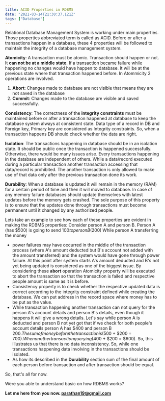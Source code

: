 ```yaml
---
title: ACID Properties in RDBMS
date: "2021-03-14T21:30:37.121Z"
tags: ["Database"]
---
```

Relational Database Management System is working under main properties. Those properties abbreviated term is called as ACID.
Before or after a transactions happen in a database, these 4 properties will be followed to maintain the integrity of a database management system.

**Atomicity**: A transaction must be atomic. Transaction should happen or not. It **can not be at a middle state**. If a transaction became failure while happening no changes would have happen to database. It will be at the previous state where that transaction happened before.
In Atommicity 2 operations are involved.
1. **Abort**: Changes made to database are not visible that means they are not saved in the database
2. **Commit**: Changes made to the database are visible and saved successfully.

**Consistency**:  The correctness of the **integrity constraints** must be maintained before or after a transaction happened at database to keep the database system always at consistent state. Data type of a record in DB and Foreign key, Primary key are considered as Integrity constraints. So, when a transaction happens DB should check whether the data are right.

**Isolation**: The transactions happening in database should be in an isolation state. It should be public once the transaction is happened successfully. Otherwise, there would be many issues arise. Every transactions happening in the database are independent of others. While a data/record executed during a particular transaction another transaction accessing that data/record is prohibited. The another transaction is only allowed to make use of that data only after the previous transaction done its work.

**Durability**: When a database is updated it will remain in the memory (RAM) for a certain period of time and then it will moved to database. In case of any memory failure databases should update themselves with latest updates before the memory gets crashed. The sole purpose of this property is to ensure that the updates done through transactions must become permanent until it changed by any authorized people.

Lets take an example to see how each of these properties are evident in making the RDBMS properties:
Consider person A and person B. Person A (has $500) is going to send $100 to person B ($200)
While person A transferring the money

 - power failures may have occurred in the middle of the transaction process (where A's amount deducted but B's account not added with the amount transferred) and the system would have gone through power failure. At this point after system starts A's amount deducted and B's not yet being updated is considered as one of the biggest issue. By considering these **abort** operation Atomicity property will be executed to abort the transaction so that the transaction is failed and respective people amount is same as it is before.
 - Consistency property is to check whether the respective updated data is correct according to the integrity constraint defined while creating the database. We can put address in the record space where money has to be put as the value.
 - While transaction happening another transaction can not query for the person A's account details and person B's details, even though it happens it will give a wrong details. Let's say while person A is deducted and person B not yet got that if we check for both people's account details person A has $400 and person B $200. The sum of money before the transaction is ($500 + $200 = $700). When another transaction querying ($400 + $200 = $600). So, this illustrates us that there is no data inconsistency. So, while one transactions happening data involving in the transactions should be isolated.
 - As how its described in the **Durability** section sum of the final amount of each person before transaction and after transaction should be equal.

So, that's all for now. 

Were you able to understand basic on how RDBMS works?

 **Let me here from you now.
 parathan19@gmail.com**

